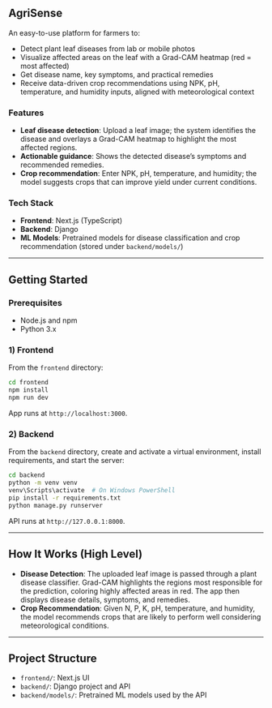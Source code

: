 ## AgriSense

An easy-to-use platform for farmers to:

- Detect plant leaf diseases from lab or mobile photos
- Visualize affected areas on the leaf with a Grad-CAM heatmap (red = most affected)
- Get disease name, key symptoms, and practical remedies
- Receive data-driven crop recommendations using NPK, pH, temperature, and humidity inputs, aligned with meteorological context

### Features

- **Leaf disease detection**: Upload a leaf image; the system identifies the disease and overlays a Grad-CAM heatmap to highlight the most affected regions.
- **Actionable guidance**: Shows the detected disease’s symptoms and recommended remedies.
- **Crop recommendation**: Enter NPK, pH, temperature, and humidity; the model suggests crops that can improve yield under current conditions.

### Tech Stack

- **Frontend**: Next.js (TypeScript)
- **Backend**: Django
- **ML Models**: Pretrained models for disease classification and crop recommendation (stored under `backend/models/`)

---

## Getting Started

### Prerequisites

- Node.js and npm
- Python 3.x

### 1) Frontend

From the `frontend` directory:

```bash
cd frontend
npm install
npm run dev
```

App runs at `http://localhost:3000`.

### 2) Backend

From the `backend` directory, create and activate a virtual environment, install requirements, and start the server:

```bash
cd backend
python -m venv venv
venv\Scripts\activate  # On Windows PowerShell
pip install -r requirements.txt
python manage.py runserver
```

API runs at `http://127.0.0.1:8000`.

---

## How It Works (High Level)

- **Disease Detection**: The uploaded leaf image is passed through a plant disease classifier. Grad-CAM highlights the regions most responsible for the prediction, coloring highly affected areas in red. The app then displays disease details, symptoms, and remedies.
- **Crop Recommendation**: Given N, P, K, pH, temperature, and humidity, the model recommends crops that are likely to perform well considering meteorological conditions.

---

## Project Structure

- `frontend/`: Next.js UI
- `backend/`: Django project and API
- `backend/models/`: Pretrained ML models used by the API

